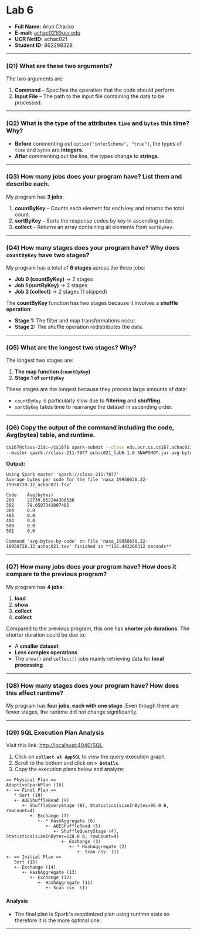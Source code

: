 # Lab 6

- **Full Name:** Arun Chacko  
- **E-mail:** [achac021@ucr.edu](mailto:achac021@ucr.edu)  
- **UCR NetID:** achac021  
- **Student ID:** 862298328  

---

### **(Q1) What are these two arguments?**
The two arguments are:
1. **Command** – Specifies the operation that the code should perform.
2. **Input File** – The path to the input file containing the data to be processed.

---

### **(Q2) What is the type of the attributes `time` and `bytes` this time? Why?**
- **Before** commenting out `option("inferSchema", "true")`, the types of `time` and `bytes` are **integers**.
- **After** commenting out the line, the types change to **strings**.

---

### **(Q3) How many jobs does your program have? List them and describe each.**

My program has **3 jobs**:
1. **countByKey** – Counts each element for each key and returns the total count.
2. **sortByKey** – Sorts the response codes by key in ascending order.
3. **collect** – Returns an array containing all elements from `sortByKey`.

---

### **(Q4) How many stages does your program have? Why does `countByKey` have two stages?**
My program has a total of **6 stages** across the three jobs:
- **Job 0 (countByKey)** → 2 stages
- **Job 1 (sortByKey)** → 2 stages
- **Job 2 (collect)** → 2 stages (1 skipped)

The **countByKey** function has two stages because it involves a **shuffle operation**:
- **Stage 1:** The filter and map transformations occur.
- **Stage 2:** The shuffle operation redistributes the data.

---

### **(Q5) What are the longest two stages? Why?**
The longest two stages are:
1. **The map function (`countByKey`)**
2. **Stage 1 of `sortByKey`**

These stages are the longest because they process large amounts of data:
- `countByKey` is particularly slow due to **filtering** and **shuffling**.
- `sortByKey` takes time to rearrange the dataset in ascending order.

---

### **(Q6) Copy the output of the command including the code, Avg(bytes) table, and runtime.**
```sh
cs167@class-219:~/cs167$ spark-submit --class edu.ucr.cs.cs167.achac021.App \
--master spark://class-211:7077 achac021_lab6-1.0-SNAPSHOT.jar avg-bytes-by-code nasa_19950630.22-19950728.12_achac021.tsv
```
**Output:**
```
Using Spark master 'spark://class-211:7077'
Average bytes per code for the file 'nasa_19950630.22-19950728.12_achac021.tsv'

Code    Avg(bytes)
200     22739.652244386536
302     79.0597341807485
304     0.0
403     0.0
404     0.0
500     0.0
501     0.0

Command 'avg-bytes-by-code' on file 'nasa_19950630.22-19950728.12_achac021.tsv' finished in **116.443268312 seconds**
```

---

### **(Q7) How many jobs does your program have? How does it compare to the previous program?**
My program has **4 jobs**:
1. **load**
2. **show**
3. **collect**
4. **collect**

Compared to the previous program, this one has **shorter job durations**. The shorter duration could be due to:
- A **smaller dataset**
- **Less complex operations**
- The `show()` and `collect()` jobs mainly retrieving data for **local processing**

---

### **(Q8) How many stages does your program have? How does this affect runtime?**
My program has **four jobs, each with one stage**. Even though there are fewer stages, the runtime did not change significantly. 

---

### **(Q9) SQL Execution Plan Analysis**
Visit this link: [http://localhost:4040/SQL](http://localhost:4040/SQL). 
1. Click on **`collect at AppSQL`** to view the query execution graph.
2. Scroll to the bottom and click on **`> Details`**.
3. Copy the execution plans below and analyze:

```
== Physical Plan ==
AdaptiveSparkPlan (16)
+- == Final Plan ==
   * Sort (10)
   +- AQEShuffleRead (9)
      +- ShuffleQueryStage (8), Statistics(sizeInBytes=96.0 B, rowCount=4)
         +- Exchange (7)
            +- * HashAggregate (6)
               +- AQEShuffleRead (5)
                  +- ShuffleQueryStage (4), Statistics(sizeInBytes=128.0 B, rowCount=4)
                     +- Exchange (3)
                        +- * HashAggregate (2)
                           +- Scan csv  (1)
+- == Initial Plan ==
   Sort (15)
   +- Exchange (14)
      +- HashAggregate (13)
         +- Exchange (12)
            +- HashAggregate (11)
               +- Scan csv  (1)
```
#### **Analysis**
- The final plan is Spark's reoptimized plan using runtime stats so therefore it is the more optimal one.
---
